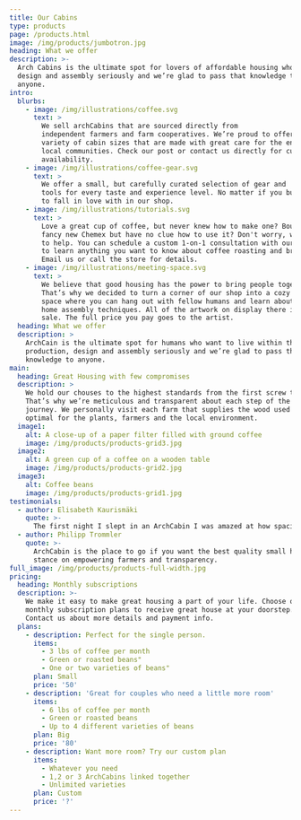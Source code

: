 ```yaml
---
title: Our Cabins
type: products
page: /products.html
image: /img/products/jumbotron.jpg
heading: What we offer
description: >-
  Arch Cabins is the ultimate spot for lovers of affordable housing who want to learn about how to change their lives and support the farmers that grew it. We take small home construction,
  design and assembly seriously and we’re glad to pass that knowledge to
  anyone.
intro:
  blurbs:
    - image: /img/illustrations/coffee.svg
      text: >
        We sell archCabins that are sourced directly from
        independent farmers and farm cooperatives. We’re proud to offer a
        variety of cabin sizes that are made with great care for the environment and
        local communities. Check our post or contact us directly for current
        availability.
    - image: /img/illustrations/coffee-gear.svg
      text: >
        We offer a small, but carefully curated selection of gear and
        tools for every taste and experience level. No matter if you build your own or just bought your first assembled               ArchCabin, you’ll find a gadget
        to fall in love with in our shop.
    - image: /img/illustrations/tutorials.svg
      text: >
        Love a great cup of coffee, but never knew how to make one? Bought a
        fancy new Chemex but have no clue how to use it? Don't worry, we’re here
        to help. You can schedule a custom 1-on-1 consultation with our baristas
        to learn anything you want to know about coffee roasting and brewing.
        Email us or call the store for details.
    - image: /img/illustrations/meeting-space.svg
      text: >
        We believe that good housing has the power to bring people together.
        That’s why we decided to turn a corner of our shop into a cozy meeting
        space where you can hang out with fellow humans and learn about
        home assembly techniques. All of the artwork on display there is for
        sale. The full price you pay goes to the artist.
  heading: What we offer
  description: >
    ArchCain is the ultimate spot for humans who want to live within their means and support the builders who make these cabins and the farmers who grow the wood for them. We take living space
    production, design and assembly seriously and we’re glad to pass that
    knowledge to anyone.
main:
  heading: Great Housing with few compromises
  description: >
    We hold our chouses to the highest standards from the first screw to the last shingle.
    That’s why we’re meticulous and transparent about each step of the ArchCabin's
    journey. We personally visit each farm that supplies the wood used to make Archcabins to make sure the conditions are
    optimal for the plants, farmers and the local environment.
  image1:
    alt: A close-up of a paper filter filled with ground coffee
    image: /img/products/products-grid3.jpg
  image2:
    alt: A green cup of a coffee on a wooden table
    image: /img/products/products-grid2.jpg
  image3:
    alt: Coffee beans
    image: /img/products/products-grid1.jpg
testimonials:
  - author: Elisabeth Kaurismäki
    quote: >-
      The first night I slept in an ArchCabin I was amazed at how spacious it was, I couldn’t even believe I had paid for all       that space for all those years and not been travelling.
  - author: Philipp Trommler
    quote: >-
      ArchCabin is the place to go if you want the best quality small homes. I love their
      stance on empowering farmers and transparency.
full_image: /img/products/products-full-width.jpg
pricing:
  heading: Monthly subscriptions
  description: >-
    We make it easy to make great housing a part of your life. Choose one of our
    monthly subscription plans to receive great house at your doorstep.
    Contact us about more details and payment info.
  plans:
    - description: Perfect for the single person.
      items:
        - 3 lbs of coffee per month
        - Green or roasted beans"
        - One or two varieties of beans"
      plan: Small
      price: '50'
    - description: 'Great for couples who need a little more room'
      items:
        - 6 lbs of coffee per month
        - Green or roasted beans
        - Up to 4 different varieties of beans
      plan: Big
      price: '80'
    - description: Want more room? Try our custom plan
      items:
        - Whatever you need
        - 1,2 or 3 ArchCabins linked together
        - Unlimited varieties
      plan: Custom
      price: '?'
---
```


